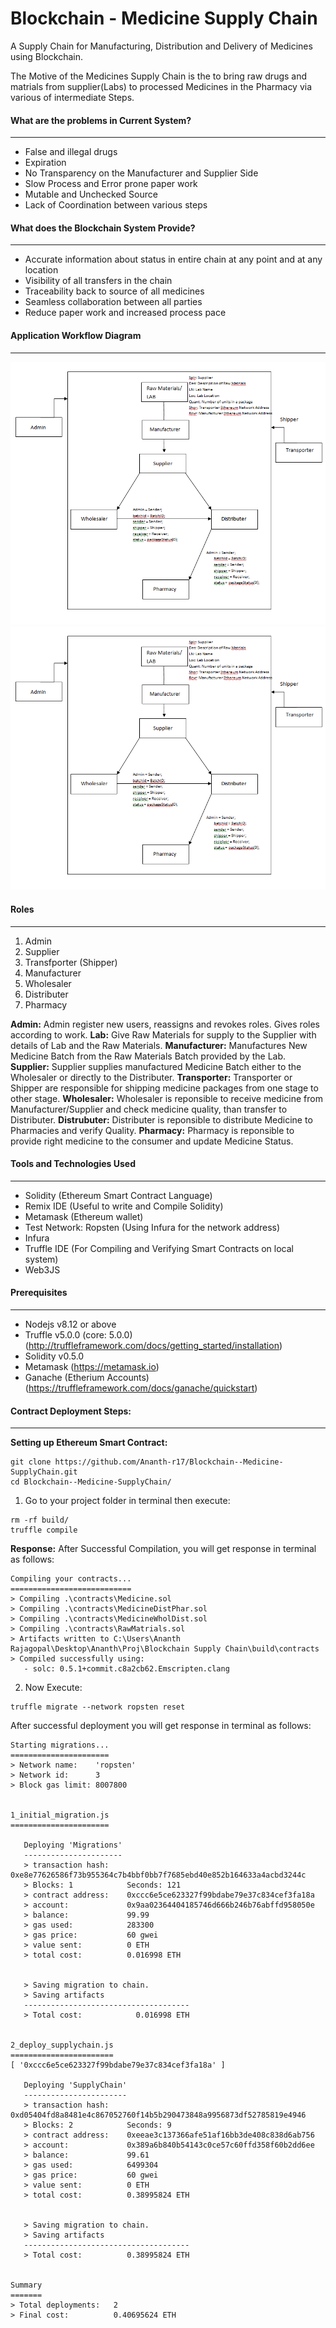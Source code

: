 # Blockchain - Medicine Supply Chain
A Supply Chain for Manufacturing, Distribution and Delivery of Medicines using Blockchain.

The Motive of the Medicines Supply Chain is the to bring raw drugs and matrials from supplier(Labs) to processed Medicines in the Pharmacy via various of intermediate Steps.

#### What are the problems in Current System?
---
- False and illegal drugs
- Expiration
- No Transparency on the Manufacturer and Supplier Side
- Slow Process and Error prone paper work
- Mutable and Unchecked Source
- Lack of Coordination between various steps

#### What does the Blockchain System Provide?
---
- Accurate information about status in entire chain at any point and at any location
- Visibility of all transfers in the chain
- Traceability back to source of all medicines
- Seamless collaboration between all parties
- Reduce paper work and increased process pace

#### Application Workflow Diagram
---
![](https://github.com/Ananth-r17/Blockchain--Medicine-SupplyChain/blob/master/assets/flow/Flow%20of%20Chain.png)
![](https://github.com/Ananth-r17/Blockchain--Medicine-SupplyChain/blob/master/assets/flow/Flow%20of%20Chain.png)

#### Roles
---
1. Admin
2. Supplier
3. Transfporter (Shipper)
4. Manufacturer
5. Wholesaler
6. Distributer
7. Pharmacy

**Admin:** Admin register new users, reassigns and revokes roles. Gives roles according to work.
**Lab:** Give Raw Materials for supply to the Supplier with details of Lab and the Raw Materials.
**Manufacturer:** Manufactures New Medicine Batch from the Raw Materials Batch provided by the Lab.
**Supplier:** Supplier supplies manufactured Medicine Batch either to the Wholesaler or directly to the Distributer.
**Transporter:** Transporter or Shipper are responsible for shipping medicine packages from one stage to other stage.
**Wholesaler:** Wholesaler is reponsible to receive medicine from Manufacturer/Supplier and check medicine quality, than transfer to Distributer.
**Distrubuter:** Distributer is reponsible to distribute Medicine to Pharmacies and verify Quality.
**Pharmacy:** Pharmacy is reponsible to provide right medicine to the consumer and update Medicine Status.

#### Tools and Technologies Used
---
- Solidity (Ethereum Smart Contract Language)
- Remix IDE (Useful to write and Compile Solidity)
- Metamask (Ethereum wallet)
- Test Network: Ropsten (Using Infura for the network address)
- Infura
- Truffle IDE (For Compiling and Verifying Smart Contracts on local system)
- Web3JS

#### Prerequisites
---
- Nodejs v8.12 or above
- Truffle v5.0.0 (core: 5.0.0) (http://truffleframework.com/docs/getting_started/installation)
- Solidity v0.5.0
- Metamask (https://metamask.io)
- Ganache (Etherium Accounts) (https://truffleframework.com/docs/ganache/quickstart)

#### Contract Deployment Steps:
---
**Setting up Ethereum Smart Contract:**

```
git clone https://github.com/Ananth-r17/Blockchain--Medicine-SupplyChain.git
cd Blockchain--Medicine-SupplyChain/
```

1. Go to your project folder in terminal then execute:

```
rm -rf build/
truffle compile

```
**Response:**
After Successful Compilation, you will get response in terminal as follows:
```
Compiling your contracts...
===========================
> Compiling .\contracts\Medicine.sol
> Compiling .\contracts\MedicineDistPhar.sol
> Compiling .\contracts\MedicineWholDist.sol
> Compiling .\contracts\RawMatrials.sol
> Artifacts written to C:\Users\Ananth Rajagopal\Desktop\Ananth\Proj\Blockchain Supply Chain\build\contracts
> Compiled successfully using:
   - solc: 0.5.1+commit.c8a2cb62.Emscripten.clang
```
2. Now Execute:
```
truffle migrate --network ropsten reset
```

After successful deployment you will get response in terminal as follows:
```
Starting migrations...
======================
> Network name:    'ropsten'
> Network id:      3
> Block gas limit: 8007800


1_initial_migration.js
======================

   Deploying 'Migrations'
   ----------------------
   > transaction hash:    0xe8e77626586f73b955364c7b4bbf0bb7f7685ebd40e852b164633a4acbd3244c
   > Blocks: 1            Seconds: 121
   > contract address:    0xccc6e5ce623327f99bdabe79e37c834cef3fa18a
   > account:             0x9aa02364404185746d666b246b76abffd958050e
   > balance:             99.99
   > gas used:            283300
   > gas price:           60 gwei
   > value sent:          0 ETH
   > total cost:          0.016998 ETH


   > Saving migration to chain.
   > Saving artifacts
   -------------------------------------
   > Total cost:            0.016998 ETH


2_deploy_supplychain.js
=======================
[ '0xccc6e5ce623327f99bdabe79e37c834cef3fa18a' ]

   Deploying 'SupplyChain'
   -----------------------
   > transaction hash:    0xd05404fd8a8481e4c867052760f14b5b290473848a9956873df52785819e4946
   > Blocks: 2            Seconds: 9
   > contract address:    0xeeae3c137366afe51af16bb3de408c838d6ab756
   > account:             0x389a6b840b54143c0ce57c60ffd358f60b2dd6ee
   > balance:             99.61
   > gas used:            6499304
   > gas price:           60 gwei
   > value sent:          0 ETH
   > total cost:          0.38995824 ETH


   > Saving migration to chain.
   > Saving artifacts
   -------------------------------------
   > Total cost:          0.38995824 ETH


Summary
=======
> Total deployments:   2
> Final cost:          0.40695624 ETH

```
